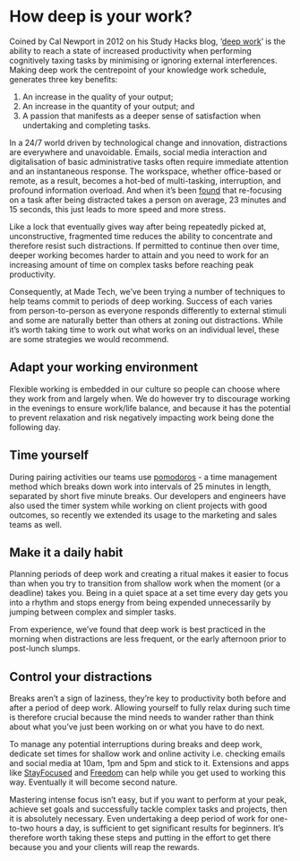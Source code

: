 # How deep is your work?

Coined by Cal Newport in 2012 on his Study Hacks blog, ‘[deep work](http://calnewport.com/books/deep-work/)’ is the ability to reach a state of increased productivity when performing cognitively taxing tasks by minimising or ignoring external interferences. 
Making deep work the centrepoint of your knowledge work schedule, generates three key benefits:
1. An increase in the quality of your output;
2. An increase in the quantity of your output; and 
3. A passion that manifests as a deeper sense of satisfaction when undertaking and completing tasks.

In a 24/7 world driven by technological change and innovation, distractions are everywhere and unavoidable. Emails, social media interaction and digitalisation of basic administrative tasks often require immediate attention and an instantaneous response. The workspace, whether office-based or remote, as a result, becomes a hot-bed of multi-tasking, interruption, and profound information overload. And when it’s been [found](https://www.ics.uci.edu/~gmark/chi08-mark.pdf) that re-focusing on a task after being distracted takes a person on average, 23 minutes and 15 seconds, this just leads to more speed and more stress. 

Like a lock that eventually gives way after being repeatedly picked at, unconstructive, fragmented time reduces the ability to concentrate and therefore resist such distractions. If permitted to continue then over time, deeper working becomes harder to attain and you need to work for an increasing amount of time on complex tasks before reaching peak productivity.

Consequently, at Made Tech, we’ve been trying a number of techniques to help teams commit to periods of deep working. Success of each varies from person-to-person as everyone responds differently to external stimuli and some are naturally better than others at zoning out distractions. While it’s worth taking time to work out what works on an individual level, these are some strategies we would recommend. 

## Adapt your working environment

Flexible working is embedded in our culture so people can choose where they work from and largely when. We do however try to discourage working in the evenings to ensure work/life balance, and because it has the potential to prevent relaxation and risk negatively impacting work being done the following day.     

## Time yourself

During pairing activities our teams use [pomodoros](http://tomatotimers.com/) - a time management method which breaks down work into intervals of 25 minutes in length, separated by short five minute breaks.  Our developers and engineers have also used the timer system while working on client projects with good outcomes, so recently we extended its usage to the marketing and sales teams as well. 

## Make it a daily habit

Planning periods of deep work and creating a ritual makes it easier to focus than when you try to transition from shallow work when the moment (or a deadline) takes you. Being in a quiet space at a set time every day gets you into a rhythm and stops energy from being expended unnecessarily by jumping between complex and simpler tasks.  

From experience, we’ve found that deep work is best practiced in the morning when distractions are less frequent, or the early afternoon prior to post-lunch slumps.  

## Control your distractions

Breaks aren’t a sign of laziness, they’re key to productivity both before and after a period of deep work. Allowing yourself to fully relax during such time is therefore crucial because the mind needs to wander rather than think about what you’ve just been working on or what you have to do next. 

To manage any potential interruptions during breaks and deep work, dedicate set times for shallow work and online activity i.e. checking emails and social media at 10am, 1pm and 5pm and stick to it. Extensions and apps like [StayFocused](http://www.stayfocusd.com/) and [Freedom](https://freedom.to/) can help while you get used to working this way. Eventually it will become second nature. 

Mastering intense focus isn’t easy, but if you want to perform at your peak, achieve set goals and successfully tackle complex tasks and projects, then it is absolutely necessary. Even undertaking a deep period of work for one-to-two hours a day, is sufficient to get significant results for beginners. It’s therefore worth taking these steps and putting in the effort to get there because you and your clients will reap the rewards.
